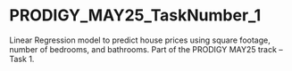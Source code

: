 # PRODIGY_MAY25_TaskNumber_1
Linear Regression model to predict house prices using square footage, number of bedrooms, and bathrooms. Part of the PRODIGY MAY25 track – Task 1.
